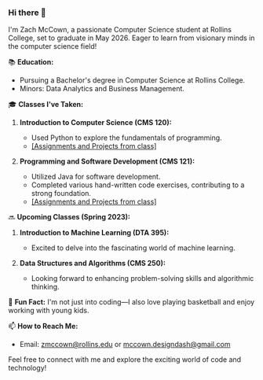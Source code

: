 ### Hi there 👋

I'm Zach McCown, a passionate Computer Science student at Rollins College, set to graduate in May 2026. Eager to learn from visionary minds in the computer science field!

📚 **Education:**
- Pursuing a Bachelor's degree in Computer Science at Rollins College.
- Minors: Data Analytics and Business Management.

🎓 **Classes I've Taken:**
1. **Introduction to Computer Science (CMS 120):**
   - Used Python to explore the fundamentals of programming.
   - [[Assignments and Projects from class]](https://github.com/zmccown26/Intro-to-Computer-Science)

2. **Programming and Software Development (CMS 121):**
   - Utilized Java for software development.
   - Completed various hand-written code exercises, contributing to a strong foundation.
   - [[Assignments and Projects from class]](https://github.com/zmccown26/Programming-and-Software-Development)

🔜 **Upcoming Classes (Spring 2023):**
1. **Introduction to Machine Learning (DTA 395):**
   - Excited to delve into the fascinating world of machine learning.

2. **Data Structures and Algorithms (CMS 250):**
   - Looking forward to enhancing problem-solving skills and algorithmic thinking.

🏀 **Fun Fact:**
I'm not just into coding—I also love playing basketball and enjoy working with young kids.

📫 **How to Reach Me:**
- Email: zmccown@rollins.edu or mccown.designdash@gmail.com

Feel free to connect with me and explore the exciting world of code and technology!




